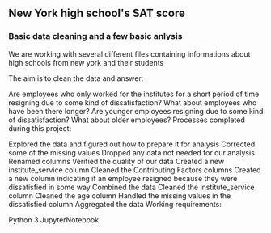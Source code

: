 ## New York high school's SAT score
### Basic data cleaning and a few basic anlysis

We are working with several different files containing informations about high schools from new york and their students

The aim is to clean the data and answer:

Are employees who only worked for the institutes for a short period of time resigning due to some kind of dissatisfaction? What about employees who have been there longer?
Are younger employees resigning due to some kind of dissatisfaction? What about older employees?
Processes completed during this project:

Explored the data and figured out how to prepare it for analysis
Corrected some of the missing values
Dropped any data not needed for our analysis
Renamed columns
Verified the quality of our data
Created a new institute_service column
Cleaned the Contributing Factors columns
Created a new column indicating if an employee resigned because they were dissatisfied in some way
Combined the data
Cleaned the institute_service column
Cleaned the age column
Handled the missing values in the dissatisfied column
Aggregated the data
Working requirements:

Python 3
JupyterNotebook
